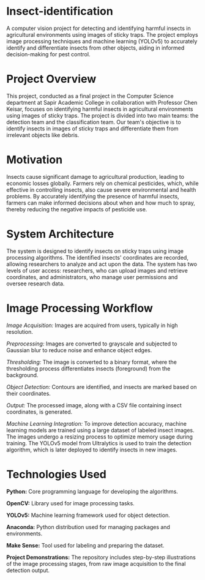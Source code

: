 # Insect-identification
A computer vision project for detecting and identifying harmful insects in agricultural environments using images of sticky traps. The project employs image processing techniques and machine learning (YOLOv5) to accurately identify and differentiate insects from other objects, aiding in informed decision-making for pest control.

# Project Overview #
This project, conducted as a final project in the Computer Science department at Sapir Academic College in collaboration with Professor Chen Keisar, focuses on identifying harmful insects in agricultural environments using images of sticky traps. The project is divided into two main teams: the detection team and the classification team. Our team's objective is to identify insects in images of sticky traps and differentiate them from irrelevant objects like debris.

# Motivation #
Insects cause significant damage to agricultural production, leading to economic losses globally. Farmers rely on chemical pesticides, which, while effective in controlling insects, also cause severe environmental and health problems. By accurately identifying the presence of harmful insects, farmers can make informed decisions about when and how much to spray, thereby reducing the negative impacts of pesticide use.

# System Architecture #
The system is designed to identify insects on sticky traps using image processing algorithms. The identified insects' coordinates are recorded, allowing researchers to analyze and act upon the data. The system has two levels of user access: researchers, who can upload images and retrieve coordinates, and administrators, who manage user permissions and oversee research data.

# Image Processing Workflow #
*Image Acquisition:* Images are acquired from users, typically in high resolution.

*Preprocessing:* Images are converted to grayscale and subjected to Gaussian blur to reduce noise and enhance object edges.

*Thresholding:* The image is converted to a binary format, where the thresholding process differentiates insects (foreground) from the background.

*Object Detection:* Contours are identified, and insects are marked based on their coordinates.

*Output:* The processed image, along with a CSV file containing insect coordinates, is generated.

*Machine Learning Integration:* To improve detection accuracy, machine learning models are trained using a large dataset of labeled insect images. The images undergo a resizing process to optimize memory usage during training. The YOLOv5 model from Ultralytics is used to train the detection algorithm, which is later deployed to identify insects in new images.

# Technologies Used #

**Python:** Core programming language for developing the algorithms.

**OpenCV:** Library used for image processing tasks.

**YOLOv5:** Machine learning framework used for object detection.

**Anaconda:** Python distribution used for managing packages and environments.

**Make Sense:** Tool used for labeling and preparing the dataset.

**Project Demonstrations:** The repository includes step-by-step illustrations of the image processing stages, from raw image acquisition to the final detection output.

